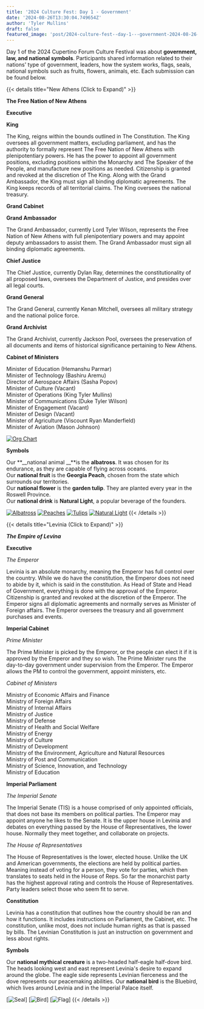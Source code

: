 ```yaml
---
title: '2024 Culture Fest: Day 1 - Government'
date: '2024-08-26T13:30:04.749654Z'
author: 'Tyler Mullins'
draft: false
featured_image: 'post/2024-culture-fest--day-1---government-2024-08-26-13-30-04.749654/CUPFW.png'
---
```


Day 1 of the 2024 Cupertino Forum Culture Festival was about __government, law, and national symbols__. Participants shared information related to their nations' type of government, leaders, how the system works, flags, seals, national symbols such as fruits, flowers, animals, etc. Each submission can be found below.

{{< details title="New Athens (Click to Expand)" >}}

**__The Free Nation of New Athens__**

**__Executive__**

**King**

The King, reigns within the bounds outlined in The Constitution. The King oversees all government matters, excluding parliament, and has the authority to formally represent The Free Nation of New Athens with plenipotentiary powers. He has the power to appoint all government positions, excluding positions within the Monarchy and The Speaker of the People, and manufacture new positions as needed. Citizenship is granted and revoked at the discretion of The King. Along with the Grand Ambassador, the King must sign all binding diplomatic agreements. The King keeps records of all territorial claims. The King oversees the national treasury.

**__Grand Cabinet__**

**Grand Ambassador**

The Grand Ambassador, currently Lord Tyler Wilson, represents the Free Nation of New Athens with full plenipotentiary powers and may appoint deputy ambassadors to assist them. The Grand Ambassador must sign all binding diplomatic agreements.

**Chief Justice**

The Chief Justice, currently Dylan Ray, determines the constitutionality of all proposed laws, oversees the Department of Justice, and presides over all legal courts.

**Grand General**

The Grand General, currently Kenan Mitchell, oversees all military strategy and the national police force.

**Grand Archivist**

The Grand Archivist, currently Jackson Pool, oversees the preservation of all documents and items of historical significance pertaining to New Athens.

**__Cabinet of Ministers__**

Minister of Education (Hemanshu Parmar)  
Minister of Technology (Bashiru Aremu)  
Director of Aerospace Affairs (Sasha Popov)  
Minister of Culture (Vacant)  
Minister of Operations (King Tyler Mullins)  
Minister of Communications (Duke Tyler Wilson)  
Minister of Engagement (Vacant)  
Minister of Design (Vacant)  
Minister of Agriculture (Viscount Ryan Manderfield)  
Minister of Aviation (Mason Johnson)  

[![Org Chart](https://media.discordapp.net/attachments/1276169603256422502/1276726468420046950/IMG_6379.png?ex=66cd36ae&is=66cbe52e&hm=c5cd37b17c36943a6d77f3b81c251f2ddb9ae21c1c2c9f554f7d18ed03d6c172&=&format=webp&quality=lossless&width=1858&height=842)](https://media.discordapp.net/attachments/1276169603256422502/1276726468420046950/IMG_6379.png?ex=66cd36ae&is=66cbe52e&hm=c5cd37b17c36943a6d77f3b81c251f2ddb9ae21c1c2c9f554f7d18ed03d6c172&=&format=webp&quality=lossless&width=1858&height=842)

**__Symbols__**

Our **__national animal __**is the **albatross**. It was chosen for its endurance, as they are capable of flying across oceans.  
Our **__national fruit__** is the **Georgia Peach**, chosen from the state which surrounds our territories.  
Our **__national flower__** is the **garden tulip**. They are planted every year in the Roswell Province.  
Our **__national drink__** is **Natural Light**, a popular beverage of the founders.  

[![Albatross](https://media.discordapp.net/attachments/1276169603256422502/1276726645553631283/IMG_6380.jpg?ex=66cd36d8&is=66cbe558&hm=b3d97f7f322ac540adcd29b871593c58872e0612bf78cd25ef98e43759cd8ca7&=&format=webp&width=1264&height=842)](https://media.discordapp.net/attachments/1276169603256422502/1276726645553631283/IMG_6380.jpg?ex=66cd36d8&is=66cbe558&hm=b3d97f7f322ac540adcd29b871593c58872e0612bf78cd25ef98e43759cd8ca7&=&format=webp&width=1264&height=842)
[![Peaches](https://media.discordapp.net/attachments/1276169603256422502/1276726645838970901/IMG_6381.jpg?ex=66cd36d8&is=66cbe558&hm=9ca26e73cd326daa72a3ea25a45bce1559971717fab5bee8a9162dead563824c&=&format=webp&width=1264&height=842)](https://media.discordapp.net/attachments/1276169603256422502/1276726645838970901/IMG_6381.jpg?ex=66cd36d8&is=66cbe558&hm=9ca26e73cd326daa72a3ea25a45bce1559971717fab5bee8a9162dead563824c&=&format=webp&width=1264&height=842)
[![Tulips](https://media.discordapp.net/attachments/1276169603256422502/1276726646103216225/IMG_6382.jpg?ex=66cd36d8&is=66cbe558&hm=8bd19cea4c3ad9a94b40d0fb6dbb2406a98c53adb78dfa45cb8b61c1183dcce5&=&format=webp&width=842&height=842)](https://media.discordapp.net/attachments/1276169603256422502/1276726646103216225/IMG_6382.jpg?ex=66cd36d8&is=66cbe558&hm=8bd19cea4c3ad9a94b40d0fb6dbb2406a98c53adb78dfa45cb8b61c1183dcce5&=&format=webp&width=842&height=842)
[![Natural Light](https://media.discordapp.net/attachments/1276169603256422502/1276726646409265225/IMG_6383.jpg?ex=66cd36d8&is=66cbe558&hm=bc7a92775bab2f5bbedf4e05b5dc21bf62c40191df5aaa211919991c911ea84d&=&format=webp&width=674&height=842)](https://media.discordapp.net/attachments/1276169603256422502/1276726646409265225/IMG_6383.jpg?ex=66cd36d8&is=66cbe558&hm=bc7a92775bab2f5bbedf4e05b5dc21bf62c40191df5aaa211919991c911ea84d&=&format=webp&width=674&height=842)
{{< /details >}}

{{< details title="Levinia (Click to Expand)" >}}

__***The Empire of Levina***__

**Executive**

*The Emperor*

Levinia is an absolute monarchy, meaning the Emperor has full control over the country. While we do have the constitution, the Emperor does not need to abide by it, which is said in the constitution. As Head of State and Head of Government, everything is done with the approval of the Emperor. Citizenship is granted and revoked at the discretion of the Emperor. The Emperor signs all diplomatic agreements and normally serves as Minister of Foreign affairs. The Emperor oversees the treasury and all government purchases and events. 

**Imperial Cabinet**

*Prime Minister*

The Prime Minister is picked by the Emperor, or the people can elect it if it is approved by the Emperor and they so wish. The Prime Minister runs the day-to-day government under supervision from the Emperor. The Emperor allows the PM to control the government, appoint ministers, etc.

*Cabinet of Ministers*

Ministry of Economic Affairs and Finance  
Ministry of Foreign Affairs  
Ministry of Internal Affairs  
Ministry of Justice  
Ministry of Defense  
Ministry of Health and Social Welfare  
Ministry of Energy  
Ministry of Culture  
Ministry of Development  
Ministry of the Environment, Agriculture and Natural Resources  
Ministry of Post and Communication  
Ministry of Science, Innovation, and Technology  
Ministry of Education  

**Imperial Parliament**

*The Imperial Senate*

The Imperial Senate (TIS) is a house comprised of only appointed officials, that does not base its members on political parties. The Emperor may appoint anyone he likes to the Senate. It is the upper house in Levinia and debates on everything passed by the House of Representatives, the lower house. Normally they meet together, and collaborate on projects.

*The House of Representatives*

The House of Representatives is the lower, elected house. Unlike the UK and American governments, the elections are held by political parties. Meaning instead of voting for a person, they vote for parties, which then translates to seats held in the House of Reps. So far the monarchist party has the highest approval rating and controls the House of Representatives. Party leaders select those who seem fit to serve. 

**Constitution**

Levinia has a constitution that outlines how the country should be ran and how it functions. It includes instructions on Parliament, the Cabinet, etc. The constitution, unlike most, does not include human rights as that is passed by bills. The Levinian Constitution is just an instruction on government and less about rights. 

**Symbols**

Our **national mythical creature** is a two-headed half-eagle half-dove bird. The heads looking west and east represent Levinia's desire to expand around the globe. The eagle side represents Levinian fierceness and the dove represents our peacemaking abilities. 
Our **national bird** is the Bluebird, which lives around Levinia and in the Imperial Palace itself.

[![Seal](https://media.discordapp.net/attachments/1276169603256422502/1276753488583463024/Seal_of_Empire_of_Levinia_Final_New.png?ex=66cd4fd8&is=66cbfe58&hm=2afe2a58feb75c0cb6712408d76ddeff11f436a7587de6a69f22fb27521e8b4e&=&format=webp&quality=lossless&width=842&height=842)]
[![Bird](https://media.discordapp.net/attachments/1276169603256422502/1276753488956883035/615440810-1200px.png?ex=66cd4fd8&is=66cbfe58&hm=98ff2a4bd2d46cca0f8edd03354e8aece80392bf9eeb32f03ae8d81c57d9f38a&=&format=webp&quality=lossless&width=1590&height=842)]
[![Flag](https://media.discordapp.net/attachments/1276169603256422502/1276753715956551801/1280px-Flag_of_Levinia.png?ex=66cd500e&is=66cbfe8e&hm=cf35c4ef36e19b7a085d559ecfa21862698cfe4cb501eccbda6e948b4760fa52&=&format=webp&quality=lossless&width=1262&height=842)]
{{< /details >}}
